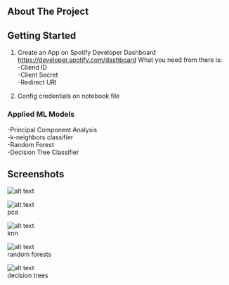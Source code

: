 ## About The Project

<!-- GETTING STARTED -->
## Getting Started

1. Create an App on Spotify Developer Dashboard
https://developer.spotify.com/dashboard
What you need from there is:  
  -Cliend ID  
  -Client Secret  
  -Redirect URI  

2. Config credentials on notebook file

### Applied ML Models  
  -Principal Component Analysis  
  -k-neighbors classifier  
  -Random Forest  
  -Decision Tree Classifier  

## Screenshots
  ![alt text](https://github.com/cankurttekin/spotify-song-recommender/blob/main/screenshots/playlist_dataframe.png)  
  
  ![alt text](https://github.com/cankurttekin/spotify-song-recommender/blob/main/screenshots/pca.png)  
  pca
  
  ![alt text](https://github.com/cankurttekin/spotify-song-recommender/blob/main/screenshots/knn.png)  
  knn
  
  ![alt text](https://github.com/cankurttekin/spotify-song-recommender/blob/main/screenshots/rf.png)  
  random forests
  
  ![alt text](https://github.com/cankurttekin/spotify-song-recommender/blob/main/screenshots/dc.png)  
  decision trees
